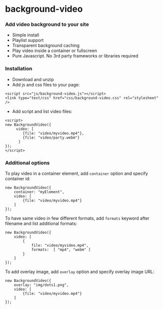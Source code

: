 # background-video
### Add video background to your site

* Simple install
* Playlist support
* Transparent background caching
* Play video inside a container or fullscreen
* Pure Javascript. No 3rd party frameworks or libraries required

### Installation
- Download and unzip
- Add js and css files to your page: 
```
<script src="js/background-video.js"></script>   
<link type="text/css" href="css/background-video.css" rel="stylesheet" />
```
- Add script and list video files:
```
<script>
new BackgroundVideo({
     video: [
        {file: "video/myvideo.mp4"},
        {file: "video/party.webm"}
      ]
});
</script>
```
### Additional options
To play video in a container element, add `container` option and specify container id:
```
new BackgroundVideo({
    container: "myElement",
    video: [
        {file: "video/myvideo.mp4"}
    ]
});
```

To have same video in few different formats, add `formats` keyword after filename and list additional formats:
```
new BackgroundVideo({
    video: [
        {
            file: "video/myvideo.mp4",
            formats:  [ "mp4", "webm" ]
        }
    ]
});
```

To add overlay image, add `overlay` option and specify overlay image URL:
```
new BackgroundVideo({
    overlay: "img/dots1.png",
    video: [
        {file: "video/myvideo.mp4"}
    ]
});
```
